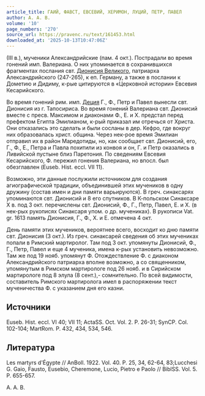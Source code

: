 ```yaml
---
article_title: ГАИЙ, ФАВСТ, ЕВСЕВИЙ, ХЕРИМОН, ЛУЦИЙ, ПЕТР, ПАВЕЛ
author: А. А. В.
volume: '10'
page_numbers: '270'
source_url: https://pravenc.ru/text/161453.html
downloaded_at: '2025-10-13T10:47:06Z'
---
```


(III в.), мученики Александрийские (пам. 4 окт.). Пострадали во время гонений имп. Валериана. О них упоминается в сохранившихся фрагментах послания свт. [Дионисия Великого](<https://pravenc.ru/text/ДИОНИСИЙ ВЕЛИКИЙ.html>), патриарха Александрийского (247-265), к еп. Герману, а также в послании к Дометию и Дидиму, к-рые цитируются в «Церковной истории» Евсевия Кесарийского.

Во время гонений рим. имп. [Деция](https://pravenc.ru/text/Деций.html) Г., Ф., Петр и Павел вынесли свт. Дионисия из г. Тапосириса. Во время гонений Валериана свт. Дионисий вместе с пресв. Максимом и диаконами Ф., Е. и Х. предстал перед префектом Египта Эмилианом, к-рый приказал им отречься от Христа. Они отказались это сделать и были сосланы в дер. Кефро, где вокруг них образовалась христ. община. Через нек-рое время Эмилиан отправил их в район Маредотиды, но, как сообщает свт. Дионисий, его, Г., Ф., Е., Петра и Павла похитили из конвоя и он, Г. и Петр оказались в Ливийской пустыне близ Паретония. По сведениям Евсевия Кесарийского, Ф. пережил гонения Валериана, но впосл. был обезглавлен (Euseb. Hist. eccl. VII 11).

Возможно, эти данные послужили источником для создания агиографической традиции, объединившей этих мучеников в одну дружину (состав имен и дни памяти варьируются). В греч. синаксарях упоминаются свт. Дионисий и 8 его спутников. В К-польском Синаксаре X в. под 3 окт. перечислены свт. Дионисий, Ф., Г., Петр, Павел, Е. и Х. (в нек-рых рукописях Синаксаря упом. о др. мучениках). В рукописи Vat. gr. 1613 память Дионисия, Г., Ф., Х. и Е. отмечена 4 окт.

День памяти этих мучеников, вероятнее всего, восходит ко дню памяти свт. Дионисия (3 окт.). Из греч. синаксарей сведения об этих мучениках попали в Римский мартиролог. Там под 3 окт. упомянуты Дионисий, Ф., Г., Петр, Павел и еще 4 мученика, имена к-рых установить невозможно. Там же под 19 нояб. упомянут Ф. Отождествление Ф. с диаконом Александрийского патриарха вполне возможно, а со священником, упомянутым в Римском мартирологе под 26 нояб. и в Сирийском мартирологе под 8 элула (8 сент.),- сомнительно. По всей видимости, составитель Римского мартиролога имел в распоряжении текст мученичества Ф. с указанием дня его казни.

## Источники

Euseb. Hist. eccl. VI 40; VII 11; ActaSS. Oct. Vol. 2. P. 26-31; SynCP. Col. 102-104; MartRom. P. 432, 434, 534, 546.

## Литература

Les martyrs d'Égypte // AnBoll. 1922. Vol. 40. P. 25, 34, 62-64, 83;Lucchesi G. Gaio, Fausto, Eusebio, Cheremone, Lucio, Pietro e Paolo // BiblSS. Vol. 5. P. 655-657.

А. А. В.
